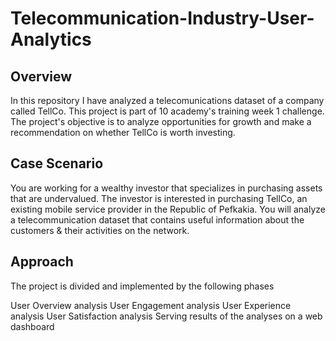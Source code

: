 # Telecommunication-Industry-User-Analytics

## Overview

In this repository I have analyzed a telecomunications dataset of a company called TellCo. This project is part of 10 academy's training week 1 challenge. The project's objective is to analyze opportunities for growth and make a recommendation on whether TellCo is worth investing.

## Case Scenario

You are working for a wealthy investor that specializes in purchasing assets that are undervalued. The investor is interested in purchasing TellCo, an existing mobile service provider in the Republic of Pefkakia. You will analyze a telecommunication dataset that contains useful information about the customers & their activities on the network.

## Approach

The project is divided and implemented by the following phases

User Overview analysis
User Engagement analysis
User Experience analysis
User Satisfaction analysis
Serving results of the analyses on a web dashboard
